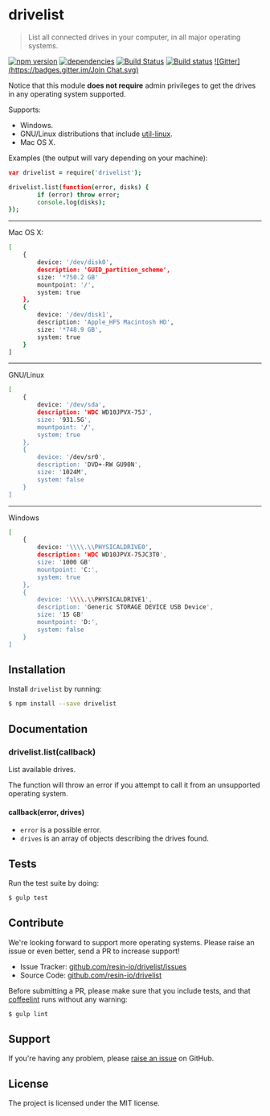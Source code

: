 drivelist
=========

> List all connected drives in your computer, in all major operating systems.

[![npm version](https://badge.fury.io/js/drivelist.svg)](http://badge.fury.io/js/drivelist)
[![dependencies](https://david-dm.org/resin-io/drivelist.svg)](https://david-dm.org/resin-io/drivelist.svg)
[![Build Status](https://travis-ci.org/resin-io/drivelist.svg?branch=master)](https://travis-ci.org/resin-io/drivelist)
[![Build status](https://ci.appveyor.com/api/projects/status/63x4eai5c8qiyvwh?svg=true)](https://ci.appveyor.com/project/jviotti/drivelist)
[![Gitter](https://badges.gitter.im/Join Chat.svg)](https://gitter.im/resin-io/chat)

Notice that this module **does not require** admin privileges to get the drives in any operating system supported.

Supports:

- Windows.
- GNU/Linux distributions that include [util-linux](https://github.com/karelzak/util-linux).
- Mac OS X.

Examples (the output will vary depending on your machine):

```coffee
var drivelist = require('drivelist');

drivelist.list(function(error, disks) {
		if (error) throw error;
		console.log(disks);
});

```

***

Mac OS X:

```sh
[
	{
		device: '/dev/disk0',
		description: 'GUID_partition_scheme',
		size: '*750.2 GB'
		mountpoint: '/',
		system: true
	},
	{
		device: '/dev/disk1',
		description: 'Apple_HFS Macintosh HD',
		size: '*748.9 GB',
		system: true
	}
]
```

***

GNU/Linux

```sh
[
	{
		device: '/dev/sda',
		description: 'WDC WD10JPVX-75J',
		size: '931.5G',
		mountpoint: '/',
		system: true
	},
	{
		device: '/dev/sr0',
		description: 'DVD+-RW GU90N',
		size: '1024M',
		system: false
	}
]
```

***

Windows

```sh
[
	{
		device: '\\\\.\\PHYSICALDRIVE0',
		description: 'WDC WD10JPVX-75JC3T0',
		size: '1000 GB'
		mountpoint: 'C:',
		system: true
	},
	{
		device: '\\\\.\\PHYSICALDRIVE1',
		description: 'Generic STORAGE DEVICE USB Device',
		size: '15 GB'
		mountpoint: 'D:',
		system: false
	}
]
```

Installation
------------

Install `drivelist` by running:

```sh
$ npm install --save drivelist
```

Documentation
-------------

### drivelist.list(callback)

List available drives.

The function will throw an error if you attempt to call it from an unsupported operating system.

#### callback(error, drives)

- `error` is a possible error.
- `drives` is an array of objects describing the drives found.

Tests
-----

Run the test suite by doing:

```sh
$ gulp test
```

Contribute
----------

We're looking forward to support more operating systems. Please raise an issue or even better, send a PR to increase support!

- Issue Tracker: [github.com/resin-io/drivelist/issues](https://github.com/resin-io/drivelist/issues)
- Source Code: [github.com/resin-io/drivelist](https://github.com/resin-io/drivelist)

Before submitting a PR, please make sure that you include tests, and that [coffeelint](http://www.coffeelint.org/) runs without any warning:

```sh
$ gulp lint
```

Support
-------

If you're having any problem, please [raise an issue](https://github.com/resin-io/drivelist/issues/new) on GitHub.

License
-------

The project is licensed under the MIT license.
